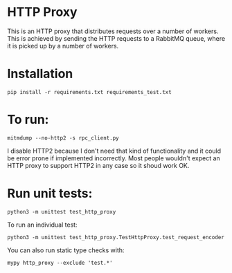 # HTTP Proxy

This is an HTTP proxy that distributes requests over a number of workers. This
is achieved by sending the HTTP requests to a RabbitMQ queue, where it is
picked up by a number of workers.

# Installation

```
pip install -r requirements.txt requirements_test.txt
```

# To run:

```
mitmdump --no-http2 -s rpc_client.py
```

I disable HTTP2 because I don't need that kind of functionality and it could be
error prone if implemented incorrectly. Most people wouldn't expect an HTTP
proxy to support HTTP2 in any case so it shoud work OK.


# Run unit tests:

```
python3 -m unittest test_http_proxy
```

To run an individual test:

```
python3 -m unittest test_http_proxy.TestHttpProxy.test_request_encoder
```

You can also run static type checks with: 

```
mypy http_proxy --exclude 'test.*'
```
